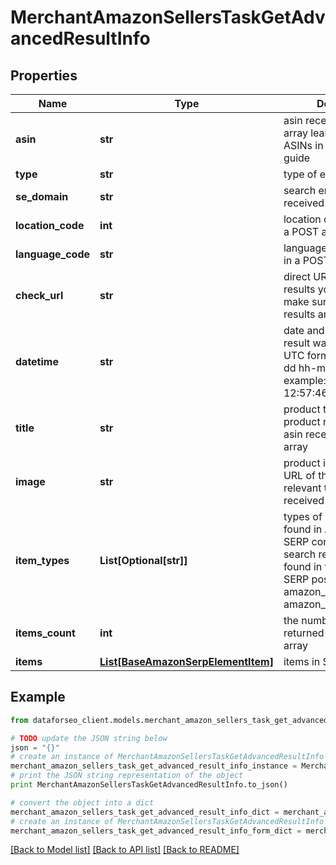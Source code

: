 # MerchantAmazonSellersTaskGetAdvancedResultInfo


## Properties

Name | Type | Description | Notes
------------ | ------------- | ------------- | -------------
**asin** | **str** | asin received in a POST array learn more about ASINs in this help center guide | [optional] 
**type** | **str** | type of element | [optional] 
**se_domain** | **str** | search engine domain received in a POST array | [optional] 
**location_code** | **int** | location code received in a POST array | [optional] 
**language_code** | **str** | language code received in a POST array | [optional] 
**check_url** | **str** | direct URL to Amazon results you can use it to make sure the provided results are accurate | [optional] 
**datetime** | **str** | date and time when the result was received in the UTC format: “yyyy-mm-dd hh-mm-ss +00:00” example: 2019-11-15 12:57:46 +00:00 | [optional] 
**title** | **str** | product title title of the product relevant to the asin received in a POST array | [optional] 
**image** | **str** | product image url image URL of the product relevant to the asin received in a POST array | [optional] 
**item_types** | **List[Optional[str]]** | types of search results found in Amazon Sellers SERP contains types of all search results (items) found in the returned SERP possible item types: amazon_seller_main_item, amazon_seller_item | [optional] 
**items_count** | **int** | the number of results returned in the items array | [optional] 
**items** | [**List[BaseAmazonSerpElementItem]**](BaseAmazonSerpElementItem.md) | items in SERP | [optional] 

## Example

```python
from dataforseo_client.models.merchant_amazon_sellers_task_get_advanced_result_info import MerchantAmazonSellersTaskGetAdvancedResultInfo

# TODO update the JSON string below
json = "{}"
# create an instance of MerchantAmazonSellersTaskGetAdvancedResultInfo from a JSON string
merchant_amazon_sellers_task_get_advanced_result_info_instance = MerchantAmazonSellersTaskGetAdvancedResultInfo.from_json(json)
# print the JSON string representation of the object
print MerchantAmazonSellersTaskGetAdvancedResultInfo.to_json()

# convert the object into a dict
merchant_amazon_sellers_task_get_advanced_result_info_dict = merchant_amazon_sellers_task_get_advanced_result_info_instance.to_dict()
# create an instance of MerchantAmazonSellersTaskGetAdvancedResultInfo from a dict
merchant_amazon_sellers_task_get_advanced_result_info_form_dict = merchant_amazon_sellers_task_get_advanced_result_info.from_dict(merchant_amazon_sellers_task_get_advanced_result_info_dict)
```
[[Back to Model list]](../README.md#documentation-for-models) [[Back to API list]](../README.md#documentation-for-api-endpoints) [[Back to README]](../README.md)


